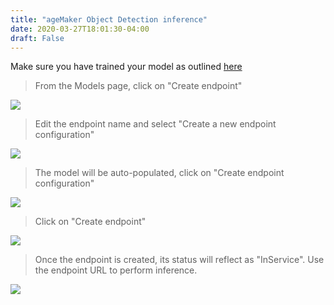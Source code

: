 ```yaml
---
title: "ageMaker Object Detection inference"
date: 2020-03-27T18:01:30-04:00
draft: False
---
```


Make sure you have trained your model as outlined [here](../../training/sageobjdetection)

> From the Models page, click on "Create endpoint"

![](/images/model-summary.png)

> Edit the endpoint name and select "Create a new endpoint configuration"

![](/images/endpoint-config-details.png)

> The model will be auto-populated, click on "Create endpoint configuration"

![](/images/endpoint-config-create.png)

> Click on "Create endpoint"

![](/images/endpoint-create.png)

> Once the endpoint is created, its status will reflect as "InService". Use the endpoint URL to perform inference.

![](/images/endpoint-summary.png)
